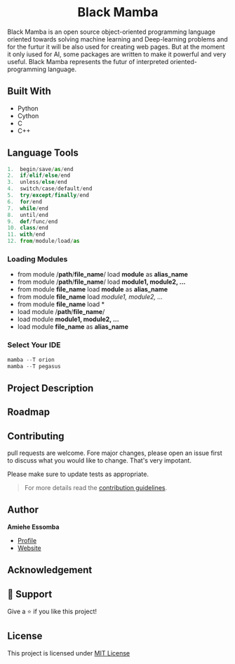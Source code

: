 <h1 align="center"> Black Mamba </h1>
<p align="ceneter">Black Mamba is an open source object-oriented programming language oriented towards solving machine learning and Deep-learning problems and for the furtur it will be also used for creating web pages. But at the moment it only iused for AI, some packages are written to make it powerful and very useful. Black Mamba represents the futur of interpreted oriented-programming language.</p>

## Built With 
- Python 
- Cython 
- C
- C++

## Language Tools

```python
1.  begin/save/as/end
2.  if/elif/else/end
3.  unless/else/end
4.  switch/case/default/end
5.  try/except/finally/end
6.  for/end
7.  while/end
8.  until/end
9.  def/func/end
10. class/end
11. with/end
12. from/module/load/as
```

### Loading Modules
- from module /**path**/**file_name**/ load **module** as **alias_name**
- from module /**path**/**file_name**/ load **module1, module2, ...**
- from module **file_name** load **module** as **alias_name**
- from module **file_name** load *module1, module2, ...*
- from module **file_name** load *
- load module /**path**/**file_name**/
- load module **module1, module2, ...**
- load module **file_name** as **alias_name**

### Select Your IDE 

```python
mamba --T orion
mamba --T pegasus
```

## Project Description 

## Roadmap

## Contributing
pull requests are welcome. Fore major changes, please open an issue first to discuss what you would like to change.
That's very impotant.

Please make sure to update tests as appropriate.
>For more details read the [contribution guidelines](https://github.com/amiehe-essomba/BlackMamba/blob/BlackMamba/CONTRIBUTING.md).

## Author 
**Amiehe Essomba** 

- [Profile](https://github.com/amiehe-essomba "Amiehe Essomba" )
- [Website](https://pypi.org/user/amiehe/ "pypi")

## Acknowledgement

## 🤝 Support 
Give a ⭐ if you like this project!

## License 
This project is licensed under [MIT License](https://github.com/amiehe-essomba/BlackMamba/blob/BlackMamba/LICENSE)

